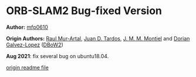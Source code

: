 # ORB-SLAM2 Bug-fixed Version

**Author:** [mfp0610](https://github.com/mfp0610/)

**Origin Authors:** [Raul Mur-Artal](http://webdiis.unizar.es/~raulmur/), [Juan D. Tardos](http://webdiis.unizar.es/~jdtardos/), [J. M. M. Montiel](http://webdiis.unizar.es/~josemari/) and [Dorian Galvez-Lopez](http://doriangalvez.com/) ([DBoW2](https://github.com/dorian3d/DBoW2))

**Aug 2021**: fix several bug on ubuntu18.04. 

[origin readme file](https://github.com/mfp0610/ORB_SLAM2/blob/master/README_origin.md)

